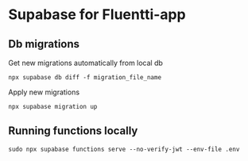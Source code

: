 # Supabase for Fluentti-app

## Db migrations

Get new migrations automatically from local db

```
npx supabase db diff -f migration_file_name
```

Apply new migrations

```
npx supabase migration up
```

## Running functions locally

```
sudo npx supabase functions serve --no-verify-jwt --env-file .env
```
